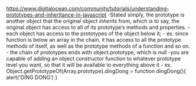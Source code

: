 https://www.digitalocean.com/community/tutorials/understanding-prototypes-and-inheritance-in-javascript
-Stated simply, the prototype is another object that the original object _inherits_ from, which is to say, the original object has access to all of its prototype’s methods and properties.
-each object has access to the prototypes of the object below it;
	- ex. since function is below an array in the chain, it has access to all the prototype methods of itself, as well as the prototype methods of a function and so on. 
	- the chain of prototypes ends with object.prototype, which is null
-you are capable of adding an object constructor function to whatever prototype level you want, so that it will be available to everything above it 
	- ex. Object.getPrototypeOf(Array.prototype).dingDong = function dingDong(){
  alert('DING DONG')
  }

